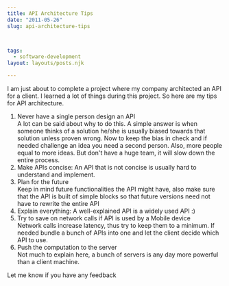 ```yaml
---
title: API Architecture Tips
date: "2011-05-26"
slug: api-architecture-tips



tags: 
  - software-development 
layout: layouts/posts.njk

---
```


I am just about to complete a project where my company architected an API for a client. I learned a lot of things during this project. So here are my tips for API architecture.

1. Never have a single person design an API  
    A lot can be said about why to do this. A simple answer is when someone thinks of a solution he/she is usually biased towards that solution unless proven wrong. Now to keep the bias in check and if needed challenge an idea you need a second person. Also, more people equal to more ideas. But don't have a huge team, it will slow down the entire process.
2. Make APIs concise: An API that is not concise is usually hard to understand and implement.
3. Plan for the future  
    Keep in mind future functionalities the API might have, also make sure that the API is built of simple blocks so that future versions need not have to rewrite the entire API
4. Explain everything: A well-explained API is a widely used API :)
5. Try to save on network calls if API is used by a Mobile device  
    Network calls increase latency, thus try to keep them to a minimum. If needed bundle a bunch of APIs into one and let the client decide which API to use.
6. Push the computation to the server  
    Not much to explain here, a bunch of servers is any day more powerful than a client machine.

Let me know if you have any feedback
